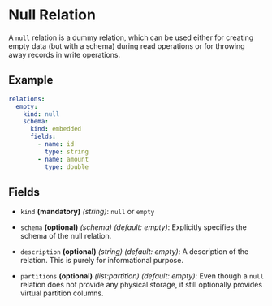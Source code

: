 # Null Relation

A `null` relation is a dummy relation, which can be used either for creating empty
data (but with a schema) during read operations or for throwing away records in
write operations. 

## Example
```yaml
relations:
  empty:
    kind: null
    schema:
      kind: embedded
      fields:
        - name: id
          type: string
        - name: amount
          type: double
```

## Fields
* `kind` **(mandatory)** *(string)*: `null` or `empty`

* `schema` **(optional)** *(schema)* *(default: empty)*:
  Explicitly specifies the schema of the null relation. 

* `description` **(optional)** *(string)* *(default: empty)*:
  A description of the relation. This is purely for informational purpose.

* `partitions` **(optional)** *(list:partition)* *(default: empty)*:
  Even though a `null` relation does not provide any physical storage, it still optionally 
  provides virtual partition columns.
